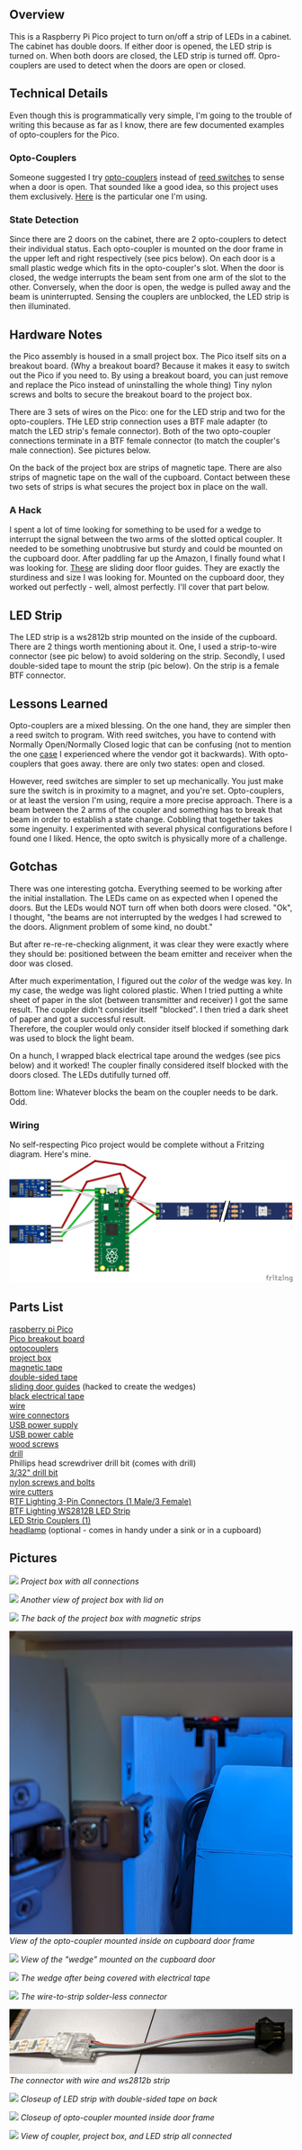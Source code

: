 ## Overview

This is a Raspberry Pi Pico project to turn on/off a strip of LEDs in a cabinet. The cabinet has double
doors. If either door is opened, the LED strip is turned on. When both doors are closed, the
LED strip is turned off. Opro-couplers are used to detect when the doors are open or closed.

## Technical Details
Even though this is programmatically very simple, I'm going to the trouble of writing this because 
as far as I know, there are few documented examples of opto-couplers for the Pico. 

### Opto-Couplers

Someone suggested I try [opto-couplers](https://en.wikipedia.org/wiki/Opto-isolator) instead of [reed switches](https://en.wikipedia.org/wiki/Reed_switch)
to sense when a door is open. That sounded like a good idea, so this project uses them exclusively. [Here](https://www.amazon.com/dp/B08977QFK5?psc=1&ref=ppx_yo2ov_dt_b_product_details)
is the particular one I'm using.

### State Detection
Since there are 2 doors on the cabinet, there are 2 opto-couplers to detect their individual status. Each 
opto-coupler is mounted on the door frame in the upper left and right respectively (see pics below). On 
each door is a small plastic wedge which fits in the opto-coupler's slot. When the door is closed, the
wedge interrupts the beam sent from one arm of the slot to the other. Conversely, when the door is open,
the wedge is pulled away and the beam is uninterrupted. Sensing the couplers are unblocked, the LED strip
is then illuminated.

## Hardware Notes
the Pico assembly is housed in a small project box. The Pico itself sits on a breakout board. (Why a breakout
board? Because it makes it easy to switch out the Pico if you need to. By using a breakout board, you can just
remove and replace the Pico instead of uninstalling the whole thing) Tiny nylon screws and bolts to secure the
breakout board to the project box.

There are 3 sets of wires on the Pico: one for the LED strip and two for the opto-couplers. THe LED strip
connection uses a BTF male adapter (to match the LED strip's female connector). Both of the two opto-coupler
connections terminate in a BTF female connector (to match the coupler's male connection). See pictures below.

On the back of the project box are strips of magnetic tape. There are also strips of magnetic tape on the wall
of the cupboard. Contact between these two sets of strips is what secures the project box in place on the wall.

### A Hack
I spent a lot of time looking for something to be used for a wedge to interrupt the signal between the two arms of
the slotted optical coupler. It needed to be something unobtrusive but sturdy and could be mounted on the cupboard
door. After paddling far up the Amazon, I finally found what I was looking for.  [These](https://a.co/d/6UiyFLb) are
sliding door floor guides. They are exactly the sturdiness and size I was looking for. Mounted on the cupboard door,
they worked out perfectly - well, almost perfectly. I'll cover that part below.

## LED Strip

The LED strip is a ws2812b strip mounted on the inside of the cupboard. There are 2 things worth mentioning
about it. One, I used a strip-to-wire connector (see pic below) to avoid soldering on the strip. Secondly,
I used double-sided tape to mount the strip (pic below). On the strip is a female BTF connector.

## Lessons Learned
Opto-couplers are a mixed blessing. On the one hand, they are simpler then a reed switch to program. With reed
switches, you have to contend with Normally Open/Normally Closed logic that can be confusing (not to mention the
one [case](https://github.com/gamename/raspberry-pi-pico-w-mailbox-sensor#fun-with-reedish-switches)
I experienced where the vendor got it backwards). With opto-couplers that goes away. there are only two states: open
and closed.

However, reed switches are simpler to set up mechanically.  You just make sure the switch is in proximity to a magnet,
and you're set.  Opto-couplers, or at least the version I'm using, require a more precise approach.  There is a beam
between the 2 arms of the coupler and something has to break that beam in order to establish a state change. Cobbling
that together takes some ingenuity. I experimented with several physical configurations before I found one I liked.
Hence, the opto switch is physically more of a challenge.

## Gotchas 
There was one interesting gotcha. Everything seemed to be working after the initial installation.  The LEDs came on as
expected when I opened the doors. But the LEDs would NOT turn off when both doors were closed. "Ok", I thought, "the
beams are not interrupted by the wedges I had screwed to the doors. Alignment problem of some kind, no doubt."

But after re-re-re-checking alignment, it was clear they were exactly where they should be: positioned between the
beam emitter and receiver when the door was closed.

After much experimentation, I figured out the *color* of the wedge was key. In my case, the wedge was light colored
plastic. When I tried putting a white sheet of paper in the slot (between transmitter and receiver) I got the same
result. The coupler didn't consider itself "blocked". I then tried a dark sheet of paper and got a successful result.  
Therefore, the coupler would only consider itself blocked if something dark was used to block the light beam.

On a hunch, I wrapped black electrical tape around the wedges (see pics below) and it worked! The coupler finally
considered itself blocked with the doors closed. The LEDs dutifully turned off.

Bottom line: Whatever blocks the beam on the coupler needs to be dark. Odd. 

### Wiring
No self-respecting Pico project would be complete without a Fritzing diagram. Here's mine.
![](.README_images/bc63a642.png)

## Parts List

[raspberry pi Pico](https://www.amazon.com/dp/B08W3SH4TD?ref=ppx_yo2ov_dt_b_product_details&th=1)<br>
[Pico breakout board](https://www.amazon.com/gp/product/B0BGHQXSRR/ref=ppx_yo_dt_b_search_asin_title?ie=UTF8&th=1)<br>
[optocouplers](https://www.amazon.com/gp/product/B08977QFK5/ref=ppx_yo_dt_b_search_asin_title?ie=UTF8&psc=1)<br>
[project box](https://www.amazon.com/gp/product/B07Q14K8YT/ref=ppx_yo_dt_b_search_asin_title?ie=UTF8&th=1)<br>
[magnetic tape](https://www.amazon.com/gp/product/B081CZ7V1V/ref=ppx_yo_dt_b_search_asin_title?ie=UTF8&psc=1)<br>
[double-sided tape](https://www.amazon.com/Double-Mounting-Strong-Adhesive-Waterproof/dp/B09G64BRVY/ref=sr_1_4_sspa?crid=PLX7TF5I8AOO&keywords=double%2Bsided%2Btape&qid=1697418287&sprefix=double%2Bsided%2Btape%2Caps%2C132&sr=8-4-spons&sp_csd=d2lkZ2V0TmFtZT1zcF9hdGY&th=1)<br>
[sliding door guides](https://www.amazon.com/gp/product/B000I1ASNK/ref=ppx_yo_dt_b_search_asin_title?ie=UTF8&psc=1) (hacked to create the wedges)<br>
[black electrical tape](https://www.amazon.com/gp/product/B07ZWC2VLX/ref=ppx_yo_dt_b_search_asin_title?ie=UTF8&psc=1)<br>
[wire](https://www.amazon.com/gp/product/B0BN7CYVLK/ref=ppx_yo_dt_b_search_asin_title?ie=UTF8&th=1)<br>
[wire connectors](https://www.amazon.com/gp/product/B09PB5TXXG/ref=ppx_yo_dt_b_search_asin_title?ie=UTF8&th=1)<br>
[USB power supply](https://www.amazon.com/gp/product/B09PB5TXXG/ref=ppx_yo_dt_b_search_asin_title?ie=UTF8&th=1)<br>
[USB power cable](https://www.amazon.com/gp/product/B07TKHLZHT/ref=ppx_yo_dt_b_search_asin_title?ie=UTF8&psc=1)<br>
[wood screws](https://www.amazon.com/gp/product/B09VH16TXD/ref=ppx_yo_dt_b_search_asin_title?ie=UTF8&psc=1)<br>
[drill](https://www.amazon.com/gp/product/B006V6YAPI/ref=ppx_yo_dt_b_search_asin_title?ie=UTF8&psc=1)<br>
Phillips head screwdriver drill bit (comes with drill)<br>
[3/32" drill bit](https://www.amazon.com/gp/product/B004GIO0F8/ref=ppx_yo_dt_b_search_asin_title?ie=UTF8&psc=1)<br>
[nylon screws and bolts](https://www.amazon.com/gp/product/B0744MMJ9V/ref=ppx_yo_dt_b_search_asin_title?ie=UTF8&psc=1)<br>
[wire cutters](https://www.amazon.com/gp/product/B087P191LP/ref=ppx_yo_dt_b_search_asin_title?ie=UTF8&th=1)<br>
B[TF Lighting 3-Pin Connectors (1 Male/3 Female)](https://www.amazon.com/gp/product/B01DC0KIT2/ref=ppx_yo_dt_b_search_asin_title?ie=UTF8&th=1)<br>
[BTF Lighting WS2812B LED Strip](https://www.amazon.com/gp/product/B01CDTEID0/ref=ppx_yo_dt_b_search_asin_title?ie=UTF8&psc=1)<br>
[LED Strip Couplers (1)](https://www.amazon.com/gp/product/B09KBXT7D4/ref=ppx_yo_dt_b_search_asin_title?ie=UTF8&psc=1)<br>
[headlamp](https://www.amazon.com/Foxelli-Headlamp-Flashlight-Lightweight-Waterproof/dp/B014JUMTXM/ref=sr_1_1_sspa?crid=132BLWIWJKDMC&keywords=headlamp&qid=1697418825&sprefix=headlamp%2Caps%2C138&sr=8-1-spons&sp_csd=d2lkZ2V0TmFtZT1zcF9hdGY&th=1) (optional - comes in handy under a sink or in a cupboard)<br>

## Pictures

![](.README_images/e713a9ad.png)
*Project box with all connections*

![](.README_images/3df011d1.png)
*Another view of project box with lid on*

![](.README_images/7dab0ef6.png)
*The back of the project box with magnetic strips*

![](.README_images/a027ee80.png)
*View of the opto-coupler mounted inside on cupboard door frame*

![](.README_images/1ed6e010.png)
*View of the "wedge" mounted on the cupboard door*

![](.README_images/493f56e8.png)
*The wedge after being covered with electrical tape*

![](.README_images/04de0612.png)
*The wire-to-strip solder-less connector*

![](.README_images/d90de94e.png)
*The connector with wire and ws2812b strip*

![](.README_images/cd9a84b1.png)
*Closeup of LED strip with double-sided tape on back*

![](.README_images/2a5f9ac8.png)
*Closeup of opto-coupler mounted inside door frame*

![](.README_images/a4bd25e0.png)
*View of coupler, project box, and LED strip all connected*








